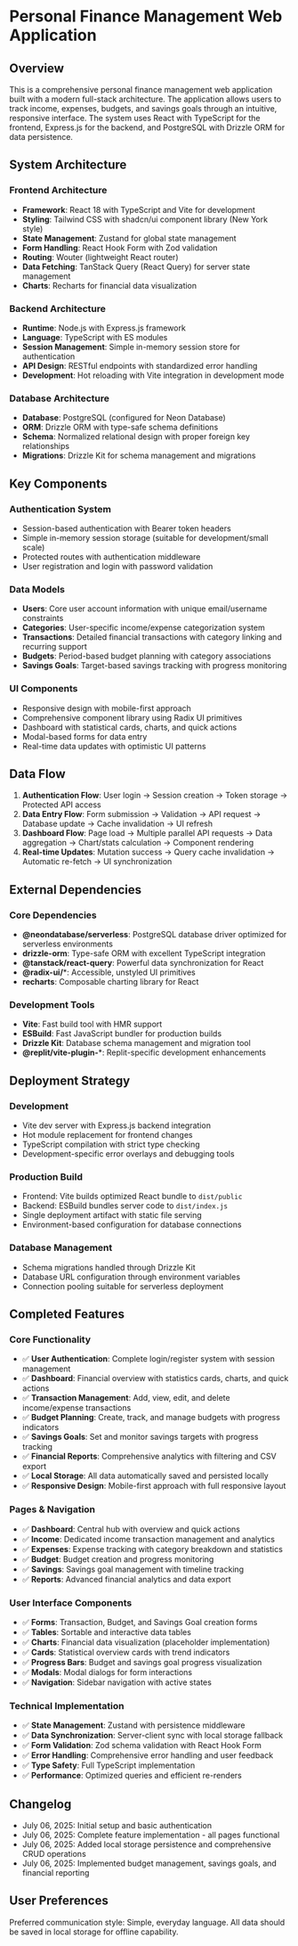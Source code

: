 # Personal Finance Management Web Application

## Overview

This is a comprehensive personal finance management web application built with a modern full-stack architecture. The application allows users to track income, expenses, budgets, and savings goals through an intuitive, responsive interface. The system uses React with TypeScript for the frontend, Express.js for the backend, and PostgreSQL with Drizzle ORM for data persistence.

## System Architecture

### Frontend Architecture
- **Framework**: React 18 with TypeScript and Vite for development
- **Styling**: Tailwind CSS with shadcn/ui component library (New York style)
- **State Management**: Zustand for global state management
- **Form Handling**: React Hook Form with Zod validation
- **Routing**: Wouter (lightweight React router)
- **Data Fetching**: TanStack Query (React Query) for server state management
- **Charts**: Recharts for financial data visualization

### Backend Architecture
- **Runtime**: Node.js with Express.js framework
- **Language**: TypeScript with ES modules
- **Session Management**: Simple in-memory session store for authentication
- **API Design**: RESTful endpoints with standardized error handling
- **Development**: Hot reloading with Vite integration in development mode

### Database Architecture
- **Database**: PostgreSQL (configured for Neon Database)
- **ORM**: Drizzle ORM with type-safe schema definitions
- **Schema**: Normalized relational design with proper foreign key relationships
- **Migrations**: Drizzle Kit for schema management and migrations

## Key Components

### Authentication System
- Session-based authentication with Bearer token headers
- Simple in-memory session storage (suitable for development/small scale)
- Protected routes with authentication middleware
- User registration and login with password validation

### Data Models
- **Users**: Core user account information with unique email/username constraints
- **Categories**: User-specific income/expense categorization system
- **Transactions**: Detailed financial transactions with category linking and recurring support
- **Budgets**: Period-based budget planning with category associations
- **Savings Goals**: Target-based savings tracking with progress monitoring

### UI Components
- Responsive design with mobile-first approach
- Comprehensive component library using Radix UI primitives
- Dashboard with statistical cards, charts, and quick actions
- Modal-based forms for data entry
- Real-time data updates with optimistic UI patterns

## Data Flow

1. **Authentication Flow**: User login → Session creation → Token storage → Protected API access
2. **Data Entry Flow**: Form submission → Validation → API request → Database update → Cache invalidation → UI refresh
3. **Dashboard Flow**: Page load → Multiple parallel API requests → Data aggregation → Chart/stats calculation → Component rendering
4. **Real-time Updates**: Mutation success → Query cache invalidation → Automatic re-fetch → UI synchronization

## External Dependencies

### Core Dependencies
- **@neondatabase/serverless**: PostgreSQL database driver optimized for serverless environments
- **drizzle-orm**: Type-safe ORM with excellent TypeScript integration
- **@tanstack/react-query**: Powerful data synchronization for React
- **@radix-ui/***: Accessible, unstyled UI primitives
- **recharts**: Composable charting library for React

### Development Tools
- **Vite**: Fast build tool with HMR support
- **ESBuild**: Fast JavaScript bundler for production builds
- **Drizzle Kit**: Database schema management and migration tool
- **@replit/vite-plugin-***: Replit-specific development enhancements

## Deployment Strategy

### Development
- Vite dev server with Express.js backend integration
- Hot module replacement for frontend changes
- TypeScript compilation with strict type checking
- Development-specific error overlays and debugging tools

### Production Build
- Frontend: Vite builds optimized React bundle to `dist/public`
- Backend: ESBuild bundles server code to `dist/index.js`
- Single deployment artifact with static file serving
- Environment-based configuration for database connections

### Database Management
- Schema migrations handled through Drizzle Kit
- Database URL configuration through environment variables
- Connection pooling suitable for serverless deployment

## Completed Features

### Core Functionality
- ✅ **User Authentication**: Complete login/register system with session management
- ✅ **Dashboard**: Financial overview with statistics cards, charts, and quick actions
- ✅ **Transaction Management**: Add, view, edit, and delete income/expense transactions
- ✅ **Budget Planning**: Create, track, and manage budgets with progress indicators
- ✅ **Savings Goals**: Set and monitor savings targets with progress tracking
- ✅ **Financial Reports**: Comprehensive analytics with filtering and CSV export
- ✅ **Local Storage**: All data automatically saved and persisted locally
- ✅ **Responsive Design**: Mobile-first approach with full responsive layout

### Pages & Navigation
- ✅ **Dashboard**: Central hub with overview and quick actions
- ✅ **Income**: Dedicated income transaction management and analytics
- ✅ **Expenses**: Expense tracking with category breakdown and statistics
- ✅ **Budget**: Budget creation and progress monitoring
- ✅ **Savings**: Savings goal management with timeline tracking
- ✅ **Reports**: Advanced financial analytics and data export

### User Interface Components
- ✅ **Forms**: Transaction, Budget, and Savings Goal creation forms
- ✅ **Tables**: Sortable and interactive data tables
- ✅ **Charts**: Financial data visualization (placeholder implementation)
- ✅ **Cards**: Statistical overview cards with trend indicators
- ✅ **Progress Bars**: Budget and savings goal progress visualization
- ✅ **Modals**: Modal dialogs for form interactions
- ✅ **Navigation**: Sidebar navigation with active states

### Technical Implementation
- ✅ **State Management**: Zustand with persistence middleware
- ✅ **Data Synchronization**: Server-client sync with local storage fallback
- ✅ **Form Validation**: Zod schema validation with React Hook Form
- ✅ **Error Handling**: Comprehensive error handling and user feedback
- ✅ **Type Safety**: Full TypeScript implementation
- ✅ **Performance**: Optimized queries and efficient re-renders

## Changelog

- July 06, 2025: Initial setup and basic authentication
- July 06, 2025: Complete feature implementation - all pages functional
- July 06, 2025: Added local storage persistence and comprehensive CRUD operations
- July 06, 2025: Implemented budget management, savings goals, and financial reporting

## User Preferences

Preferred communication style: Simple, everyday language.
All data should be saved in local storage for offline capability.